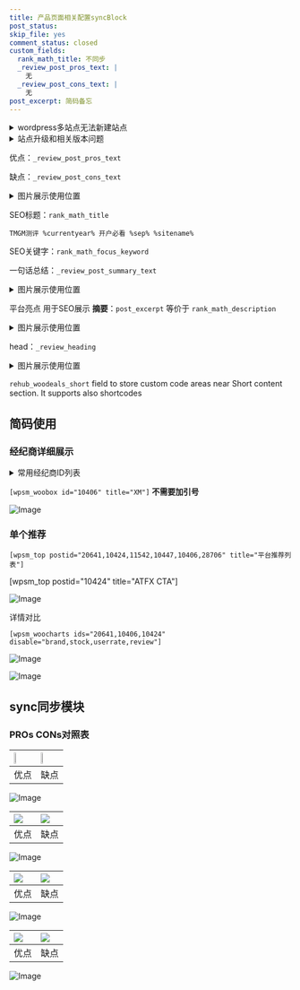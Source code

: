 ```yaml
---
title: 产品页面相关配置syncBlock
post_status: 
skip_file: yes
comment_status: closed
custom_fields:
  rank_math_title: 不同步
  _review_post_pros_text: |
    无
  _review_post_cons_text: |
    无
post_excerpt: 简码备忘
---
```

<details><summary>wordpress多站点无法新建站点</summary>

<li>和报错需要清理cookies一样的原因</li>
<li>wp-config.php里面<code>define( 'SUBDOMAIN_INSTALL', false );//子域名安装</code></li>
<li>新建子站点是用<code>define( 'SUBDOMAIN_INSTALL', true);//子域名安装</code> 完成以后，改成<code>false</code></li>
</details>

<details><summary>站点升级和相关版本问题</summary>

<p>wordpress：5.9.9
woocommerce：7.5.1
出现问题的地方：主题选项里面>><strong>Product layout >>compact style</strong></p>
<p>如何出现没有用过的字段 导致无法保存。先导出配置 然后进行修改，后面再次恢复即可。</p>
<p>出现部分字段无法显示时，需要返回默认布局后，对产品进行保存就好了。</p>
<p></p>
</details>

优点：`_review_post_pros_text`

缺点：`_review_post_cons_text`

<details><summary>图片展示使用位置</summary>

<img src="https://prod-files-secure.s3.us-west-2.amazonaws.com/39ed1227-6d7d-4570-be36-9ccd4a2c4241/f51d3d83-55d4-4bdf-9604-f37ec77ab556/Untitled.png?X-Amz-Algorithm=AWS4-HMAC-SHA256&X-Amz-Content-Sha256=UNSIGNED-PAYLOAD&X-Amz-Credential=ASIAZI2LB466RUO5NOAB%2F20250408%2Fus-west-2%2Fs3%2Faws4_request&X-Amz-Date=20250408T105528Z&X-Amz-Expires=3600&X-Amz-Security-Token=IQoJb3JpZ2luX2VjEPr%2F%2F%2F%2F%2F%2F%2F%2F%2F%2FwEaCXVzLXdlc3QtMiJHMEUCIC1T7l5PG2ksNYkT9HRttTKwdVvM1q%2FB1trcBw%2FkRvdcAiEA5BgXJn1XgJfI2g3sS%2BOYKG0%2BH3qNm%2FPdM%2BZc2PC0R68q%2FwMIcxAAGgw2Mzc0MjMxODM4MDUiDGJeDEiJbl20G3oBtircAzqHPIUWPJjQPKNqgBnLRhjKiPeL0K8755uS2MSTMvtCmWxMSy2hhYMgonuuXofzuUAS%2FMo9996jbQUcV%2Bd7zsO3Vcu2LYY3LkVNW0LLHouI8RcgD9cAfZrAxexwytWot2m3ErBvzfx%2B3rlaULeYqyR4yvAWXPUyhDJl2Gr49Nx13b%2B2iXRaoxKBhYCwsUc7N901sEu3OqeXdP1DDmjA%2Ffcm0DhKkvW4ZZ17fkTBQ224S5WT2VYX14795dsiceXoCRy4EYRNOePSS8v%2FZayvSY%2BPWFRemqsk0Cp%2BfXTRo9gTC7lY%2BOuwdxg5FOzIDUcpAuzNGQ1Mxn5WLQl9VnD%2BGbUXmmmP2cKjXIPMu8BSOHpo1o4d2tXtUL7E6Vlk%2BSmcXZEMSqY3SmOdphaMjebSNUhaR9IvCIiDvSOb2I4XAbdsUYrrJwXQJSVrdI4l1v4J%2FltkLC5sC9qdu1nOrqUacovuIeahfMsw7yf4yOt%2BizZA00aEpTeN14Z%2FB2oU91DB1fwnu4IUbsNd8PYHVJhTsqyBXe2bN9X6uJvNWHKQXXydvbtmVSqjDKNHM351ZMdag95zmvJBulIwIHtG4DH1dGAgHQJWf6oLO300aS2Szt91%2Fsb2iPr4OwGuQTZ8MK%2Fu078GOqUBP6pQeOy5JZy8LsntI831krGYBmplRAzH9EJqC8mcqDY0hTu1Y6jpk6Nsc2TBBsLv5r%2FM0XIEb66bA%2FiNX%2BhkxNC9LZJgoQ%2F9WmivMbxYQbWx9v3euO%2BRcovABnZTMKrToluyXNXuzEll40XnS26lHMpEbJ2RTp2jPEG9MxfC4W%2BTtkqa6RrQVoZUGCiPz8amlnfnRmLs8CaNgwqykSB3BcnODUHk&X-Amz-Signature=4f56d671730cbbd0bc44e7d4f0b125d840e2e067508e894920fe98b3abe723fe&X-Amz-SignedHeaders=host&x-id=GetObject" alt="Image">
</details>

SEO标题：`rank_math_title`

`TMGM测评 %currentyear% 开户必看 %sep% %sitename%`

SEO关键字：`rank_math_focus_keyword`

一句话总结：`_review_post_summary_text`

<details><summary>图片展示使用位置</summary>

<img src="https://prod-files-secure.s3.us-west-2.amazonaws.com/39ed1227-6d7d-4570-be36-9ccd4a2c4241/4b96a922-296c-4f4e-8630-d1c870cbce01/Untitled.png?X-Amz-Algorithm=AWS4-HMAC-SHA256&X-Amz-Content-Sha256=UNSIGNED-PAYLOAD&X-Amz-Credential=ASIAZI2LB466Q53V5PN4%2F20250408%2Fus-west-2%2Fs3%2Faws4_request&X-Amz-Date=20250408T105528Z&X-Amz-Expires=3600&X-Amz-Security-Token=IQoJb3JpZ2luX2VjEPr%2F%2F%2F%2F%2F%2F%2F%2F%2F%2FwEaCXVzLXdlc3QtMiJIMEYCIQCwOcMUheXIM6ZF7o20%2FJysz0NcqSmprxhDbjPnBUGE5AIhAPz5h07mNNv6Iu9hGunbBlwuK3CkP0VdAcC7%2F3pAlaDdKv8DCHMQABoMNjM3NDIzMTgzODA1IgyybyDi3WfVJo7vfA4q3AN0kOxR5vY3YO7aVVz83Gq6xBvDKwC%2F1VsQPxr3a7vx1pq1c0JdYlyVwjpZnZcrr4QoHuGgowoCwEHhieIw1qgzz%2FxEjjbIxi%2BKNtyfPg0fVvsffr5SzW93PGYnCcoOuenlp%2Fv6l9s9t%2FwwCRfXpvVLUFdmUzb8E3kKjlwm9Jr9PZ0yLvNMSeyqfkUjyJrBqe9vmMRIi93EOxac14e3cmzhXma7zAhc9YxJTzx7B4tQETxL6ZTNFuxyugxzrqhWcmF9y%2BXORAQ4MdDqK0sy4z3cx%2FA2voov2YUUKdWYKgOsITkP0dyHFSHHi4DC6l9ilcz1%2F0bwHzx6PlO8PG7OLtqYh06zLx8DWqFTzYvpNSaqJZ79v%2FSb%2Bsd7xJPcRDeBHausoS4ssTCG8XqJrS7Cj%2BQo%2FDP%2FYTqQeU9dqFzh8j3XkLNpR2cjKdhn%2FYJFY20iIpC7aa%2Byu0osC4ZUBvZshKi9exXW%2B7jXSvpDuXxjzBT%2FBQ%2FBYUmsusmTKV%2F0cB7dd162PMITYJ05GToRx4i8HyyPIkIXLusNqD793sSgKmf9E5dMKsAn%2Fi8kuOY4TH0RTqH6HcxU8E9KZGfLHumHSnkPrpp3QWtCNeCNTeUeuWetlvUo6R8RzudW2%2BUG2DCx7tO%2FBjqkAXHxvjozLHvw30lJBYvDkpRtjR3Fr4Hh6AT%2BsfEaLmuW6MlyOo1TjnRFRGgcUEkJXtnxfafIchcRz1WCgQR%2BucFD2dNaOjXSlK6KtJbP9r%2BM%2FpxltY3jMAD2QzyDayBRiIjPjlNJwBFXeJozellUyeP267uzK2jb0gDCDehByrAkUNKpBKQ5tZlLm%2FRiLWqhMJ96ALd0srkq%2BaGziGXcjze3si3x&X-Amz-Signature=2e0eff7af9e654c393ccd5f129ceed84e3b50ce1c37fec22a0c7458aa5169888&X-Amz-SignedHeaders=host&x-id=GetObject" alt="Image">
</details>

平台亮点 用于SEO展示 **摘要**：`post_excerpt`  等价于 `rank_math_description`

<details><summary>图片展示使用位置</summary>

<img src="https://prod-files-secure.s3.us-west-2.amazonaws.com/39ed1227-6d7d-4570-be36-9ccd4a2c4241/1ee11f63-b60a-4dfe-a7a7-d58ff23b5d88/Untitled.png?X-Amz-Algorithm=AWS4-HMAC-SHA256&X-Amz-Content-Sha256=UNSIGNED-PAYLOAD&X-Amz-Credential=ASIAZI2LB466RUO5NOAB%2F20250408%2Fus-west-2%2Fs3%2Faws4_request&X-Amz-Date=20250408T105529Z&X-Amz-Expires=3600&X-Amz-Security-Token=IQoJb3JpZ2luX2VjEPr%2F%2F%2F%2F%2F%2F%2F%2F%2F%2FwEaCXVzLXdlc3QtMiJHMEUCIC1T7l5PG2ksNYkT9HRttTKwdVvM1q%2FB1trcBw%2FkRvdcAiEA5BgXJn1XgJfI2g3sS%2BOYKG0%2BH3qNm%2FPdM%2BZc2PC0R68q%2FwMIcxAAGgw2Mzc0MjMxODM4MDUiDGJeDEiJbl20G3oBtircAzqHPIUWPJjQPKNqgBnLRhjKiPeL0K8755uS2MSTMvtCmWxMSy2hhYMgonuuXofzuUAS%2FMo9996jbQUcV%2Bd7zsO3Vcu2LYY3LkVNW0LLHouI8RcgD9cAfZrAxexwytWot2m3ErBvzfx%2B3rlaULeYqyR4yvAWXPUyhDJl2Gr49Nx13b%2B2iXRaoxKBhYCwsUc7N901sEu3OqeXdP1DDmjA%2Ffcm0DhKkvW4ZZ17fkTBQ224S5WT2VYX14795dsiceXoCRy4EYRNOePSS8v%2FZayvSY%2BPWFRemqsk0Cp%2BfXTRo9gTC7lY%2BOuwdxg5FOzIDUcpAuzNGQ1Mxn5WLQl9VnD%2BGbUXmmmP2cKjXIPMu8BSOHpo1o4d2tXtUL7E6Vlk%2BSmcXZEMSqY3SmOdphaMjebSNUhaR9IvCIiDvSOb2I4XAbdsUYrrJwXQJSVrdI4l1v4J%2FltkLC5sC9qdu1nOrqUacovuIeahfMsw7yf4yOt%2BizZA00aEpTeN14Z%2FB2oU91DB1fwnu4IUbsNd8PYHVJhTsqyBXe2bN9X6uJvNWHKQXXydvbtmVSqjDKNHM351ZMdag95zmvJBulIwIHtG4DH1dGAgHQJWf6oLO300aS2Szt91%2Fsb2iPr4OwGuQTZ8MK%2Fu078GOqUBP6pQeOy5JZy8LsntI831krGYBmplRAzH9EJqC8mcqDY0hTu1Y6jpk6Nsc2TBBsLv5r%2FM0XIEb66bA%2FiNX%2BhkxNC9LZJgoQ%2F9WmivMbxYQbWx9v3euO%2BRcovABnZTMKrToluyXNXuzEll40XnS26lHMpEbJ2RTp2jPEG9MxfC4W%2BTtkqa6RrQVoZUGCiPz8amlnfnRmLs8CaNgwqykSB3BcnODUHk&X-Amz-Signature=d199bec7ca384c13b173ecc4b8ef51ea2bf2a650689d4093bf8f20abbbc02908&X-Amz-SignedHeaders=host&x-id=GetObject" alt="Image">
<img src="https://prod-files-secure.s3.us-west-2.amazonaws.com/39ed1227-6d7d-4570-be36-9ccd4a2c4241/ad4118b5-78d8-4fbe-801e-3b29b5d99c01/Untitled.png?X-Amz-Algorithm=AWS4-HMAC-SHA256&X-Amz-Content-Sha256=UNSIGNED-PAYLOAD&X-Amz-Credential=ASIAZI2LB466RUO5NOAB%2F20250408%2Fus-west-2%2Fs3%2Faws4_request&X-Amz-Date=20250408T105529Z&X-Amz-Expires=3600&X-Amz-Security-Token=IQoJb3JpZ2luX2VjEPr%2F%2F%2F%2F%2F%2F%2F%2F%2F%2FwEaCXVzLXdlc3QtMiJHMEUCIC1T7l5PG2ksNYkT9HRttTKwdVvM1q%2FB1trcBw%2FkRvdcAiEA5BgXJn1XgJfI2g3sS%2BOYKG0%2BH3qNm%2FPdM%2BZc2PC0R68q%2FwMIcxAAGgw2Mzc0MjMxODM4MDUiDGJeDEiJbl20G3oBtircAzqHPIUWPJjQPKNqgBnLRhjKiPeL0K8755uS2MSTMvtCmWxMSy2hhYMgonuuXofzuUAS%2FMo9996jbQUcV%2Bd7zsO3Vcu2LYY3LkVNW0LLHouI8RcgD9cAfZrAxexwytWot2m3ErBvzfx%2B3rlaULeYqyR4yvAWXPUyhDJl2Gr49Nx13b%2B2iXRaoxKBhYCwsUc7N901sEu3OqeXdP1DDmjA%2Ffcm0DhKkvW4ZZ17fkTBQ224S5WT2VYX14795dsiceXoCRy4EYRNOePSS8v%2FZayvSY%2BPWFRemqsk0Cp%2BfXTRo9gTC7lY%2BOuwdxg5FOzIDUcpAuzNGQ1Mxn5WLQl9VnD%2BGbUXmmmP2cKjXIPMu8BSOHpo1o4d2tXtUL7E6Vlk%2BSmcXZEMSqY3SmOdphaMjebSNUhaR9IvCIiDvSOb2I4XAbdsUYrrJwXQJSVrdI4l1v4J%2FltkLC5sC9qdu1nOrqUacovuIeahfMsw7yf4yOt%2BizZA00aEpTeN14Z%2FB2oU91DB1fwnu4IUbsNd8PYHVJhTsqyBXe2bN9X6uJvNWHKQXXydvbtmVSqjDKNHM351ZMdag95zmvJBulIwIHtG4DH1dGAgHQJWf6oLO300aS2Szt91%2Fsb2iPr4OwGuQTZ8MK%2Fu078GOqUBP6pQeOy5JZy8LsntI831krGYBmplRAzH9EJqC8mcqDY0hTu1Y6jpk6Nsc2TBBsLv5r%2FM0XIEb66bA%2FiNX%2BhkxNC9LZJgoQ%2F9WmivMbxYQbWx9v3euO%2BRcovABnZTMKrToluyXNXuzEll40XnS26lHMpEbJ2RTp2jPEG9MxfC4W%2BTtkqa6RrQVoZUGCiPz8amlnfnRmLs8CaNgwqykSB3BcnODUHk&X-Amz-Signature=2d55e4d590d6f6ceab96e00fc85fc6a40cb95ca09f1aa57ab0f46e95fd4948c4&X-Amz-SignedHeaders=host&x-id=GetObject" alt="Image">
<img src="https://prod-files-secure.s3.us-west-2.amazonaws.com/39ed1227-6d7d-4570-be36-9ccd4a2c4241/a38cf7c9-a79c-4b64-9e94-13589fe0758b/Untitled.png?X-Amz-Algorithm=AWS4-HMAC-SHA256&X-Amz-Content-Sha256=UNSIGNED-PAYLOAD&X-Amz-Credential=ASIAZI2LB466RUO5NOAB%2F20250408%2Fus-west-2%2Fs3%2Faws4_request&X-Amz-Date=20250408T105529Z&X-Amz-Expires=3600&X-Amz-Security-Token=IQoJb3JpZ2luX2VjEPr%2F%2F%2F%2F%2F%2F%2F%2F%2F%2FwEaCXVzLXdlc3QtMiJHMEUCIC1T7l5PG2ksNYkT9HRttTKwdVvM1q%2FB1trcBw%2FkRvdcAiEA5BgXJn1XgJfI2g3sS%2BOYKG0%2BH3qNm%2FPdM%2BZc2PC0R68q%2FwMIcxAAGgw2Mzc0MjMxODM4MDUiDGJeDEiJbl20G3oBtircAzqHPIUWPJjQPKNqgBnLRhjKiPeL0K8755uS2MSTMvtCmWxMSy2hhYMgonuuXofzuUAS%2FMo9996jbQUcV%2Bd7zsO3Vcu2LYY3LkVNW0LLHouI8RcgD9cAfZrAxexwytWot2m3ErBvzfx%2B3rlaULeYqyR4yvAWXPUyhDJl2Gr49Nx13b%2B2iXRaoxKBhYCwsUc7N901sEu3OqeXdP1DDmjA%2Ffcm0DhKkvW4ZZ17fkTBQ224S5WT2VYX14795dsiceXoCRy4EYRNOePSS8v%2FZayvSY%2BPWFRemqsk0Cp%2BfXTRo9gTC7lY%2BOuwdxg5FOzIDUcpAuzNGQ1Mxn5WLQl9VnD%2BGbUXmmmP2cKjXIPMu8BSOHpo1o4d2tXtUL7E6Vlk%2BSmcXZEMSqY3SmOdphaMjebSNUhaR9IvCIiDvSOb2I4XAbdsUYrrJwXQJSVrdI4l1v4J%2FltkLC5sC9qdu1nOrqUacovuIeahfMsw7yf4yOt%2BizZA00aEpTeN14Z%2FB2oU91DB1fwnu4IUbsNd8PYHVJhTsqyBXe2bN9X6uJvNWHKQXXydvbtmVSqjDKNHM351ZMdag95zmvJBulIwIHtG4DH1dGAgHQJWf6oLO300aS2Szt91%2Fsb2iPr4OwGuQTZ8MK%2Fu078GOqUBP6pQeOy5JZy8LsntI831krGYBmplRAzH9EJqC8mcqDY0hTu1Y6jpk6Nsc2TBBsLv5r%2FM0XIEb66bA%2FiNX%2BhkxNC9LZJgoQ%2F9WmivMbxYQbWx9v3euO%2BRcovABnZTMKrToluyXNXuzEll40XnS26lHMpEbJ2RTp2jPEG9MxfC4W%2BTtkqa6RrQVoZUGCiPz8amlnfnRmLs8CaNgwqykSB3BcnODUHk&X-Amz-Signature=32ac58f239ac79f185fac33dff2a9996ec2729682987015ff71bf6d61f3565d8&X-Amz-SignedHeaders=host&x-id=GetObject" alt="Image">
<img src="https://prod-files-secure.s3.us-west-2.amazonaws.com/39ed1227-6d7d-4570-be36-9ccd4a2c4241/7da6fc1e-d2ac-42ae-8c75-cb5749aa18f6/Untitled.png?X-Amz-Algorithm=AWS4-HMAC-SHA256&X-Amz-Content-Sha256=UNSIGNED-PAYLOAD&X-Amz-Credential=ASIAZI2LB466RUO5NOAB%2F20250408%2Fus-west-2%2Fs3%2Faws4_request&X-Amz-Date=20250408T105529Z&X-Amz-Expires=3600&X-Amz-Security-Token=IQoJb3JpZ2luX2VjEPr%2F%2F%2F%2F%2F%2F%2F%2F%2F%2FwEaCXVzLXdlc3QtMiJHMEUCIC1T7l5PG2ksNYkT9HRttTKwdVvM1q%2FB1trcBw%2FkRvdcAiEA5BgXJn1XgJfI2g3sS%2BOYKG0%2BH3qNm%2FPdM%2BZc2PC0R68q%2FwMIcxAAGgw2Mzc0MjMxODM4MDUiDGJeDEiJbl20G3oBtircAzqHPIUWPJjQPKNqgBnLRhjKiPeL0K8755uS2MSTMvtCmWxMSy2hhYMgonuuXofzuUAS%2FMo9996jbQUcV%2Bd7zsO3Vcu2LYY3LkVNW0LLHouI8RcgD9cAfZrAxexwytWot2m3ErBvzfx%2B3rlaULeYqyR4yvAWXPUyhDJl2Gr49Nx13b%2B2iXRaoxKBhYCwsUc7N901sEu3OqeXdP1DDmjA%2Ffcm0DhKkvW4ZZ17fkTBQ224S5WT2VYX14795dsiceXoCRy4EYRNOePSS8v%2FZayvSY%2BPWFRemqsk0Cp%2BfXTRo9gTC7lY%2BOuwdxg5FOzIDUcpAuzNGQ1Mxn5WLQl9VnD%2BGbUXmmmP2cKjXIPMu8BSOHpo1o4d2tXtUL7E6Vlk%2BSmcXZEMSqY3SmOdphaMjebSNUhaR9IvCIiDvSOb2I4XAbdsUYrrJwXQJSVrdI4l1v4J%2FltkLC5sC9qdu1nOrqUacovuIeahfMsw7yf4yOt%2BizZA00aEpTeN14Z%2FB2oU91DB1fwnu4IUbsNd8PYHVJhTsqyBXe2bN9X6uJvNWHKQXXydvbtmVSqjDKNHM351ZMdag95zmvJBulIwIHtG4DH1dGAgHQJWf6oLO300aS2Szt91%2Fsb2iPr4OwGuQTZ8MK%2Fu078GOqUBP6pQeOy5JZy8LsntI831krGYBmplRAzH9EJqC8mcqDY0hTu1Y6jpk6Nsc2TBBsLv5r%2FM0XIEb66bA%2FiNX%2BhkxNC9LZJgoQ%2F9WmivMbxYQbWx9v3euO%2BRcovABnZTMKrToluyXNXuzEll40XnS26lHMpEbJ2RTp2jPEG9MxfC4W%2BTtkqa6RrQVoZUGCiPz8amlnfnRmLs8CaNgwqykSB3BcnODUHk&X-Amz-Signature=c4c0a2a6e76cdc6e757175328ee38a9bc9b02aa7f7a197eabbafc4e530e53932&X-Amz-SignedHeaders=host&x-id=GetObject" alt="Image">
<img src="https://prod-files-secure.s3.us-west-2.amazonaws.com/39ed1227-6d7d-4570-be36-9ccd4a2c4241/7e97f40a-eaee-47f5-b2f9-475f96808fa7/Untitled.png?X-Amz-Algorithm=AWS4-HMAC-SHA256&X-Amz-Content-Sha256=UNSIGNED-PAYLOAD&X-Amz-Credential=ASIAZI2LB466RUO5NOAB%2F20250408%2Fus-west-2%2Fs3%2Faws4_request&X-Amz-Date=20250408T105529Z&X-Amz-Expires=3600&X-Amz-Security-Token=IQoJb3JpZ2luX2VjEPr%2F%2F%2F%2F%2F%2F%2F%2F%2F%2FwEaCXVzLXdlc3QtMiJHMEUCIC1T7l5PG2ksNYkT9HRttTKwdVvM1q%2FB1trcBw%2FkRvdcAiEA5BgXJn1XgJfI2g3sS%2BOYKG0%2BH3qNm%2FPdM%2BZc2PC0R68q%2FwMIcxAAGgw2Mzc0MjMxODM4MDUiDGJeDEiJbl20G3oBtircAzqHPIUWPJjQPKNqgBnLRhjKiPeL0K8755uS2MSTMvtCmWxMSy2hhYMgonuuXofzuUAS%2FMo9996jbQUcV%2Bd7zsO3Vcu2LYY3LkVNW0LLHouI8RcgD9cAfZrAxexwytWot2m3ErBvzfx%2B3rlaULeYqyR4yvAWXPUyhDJl2Gr49Nx13b%2B2iXRaoxKBhYCwsUc7N901sEu3OqeXdP1DDmjA%2Ffcm0DhKkvW4ZZ17fkTBQ224S5WT2VYX14795dsiceXoCRy4EYRNOePSS8v%2FZayvSY%2BPWFRemqsk0Cp%2BfXTRo9gTC7lY%2BOuwdxg5FOzIDUcpAuzNGQ1Mxn5WLQl9VnD%2BGbUXmmmP2cKjXIPMu8BSOHpo1o4d2tXtUL7E6Vlk%2BSmcXZEMSqY3SmOdphaMjebSNUhaR9IvCIiDvSOb2I4XAbdsUYrrJwXQJSVrdI4l1v4J%2FltkLC5sC9qdu1nOrqUacovuIeahfMsw7yf4yOt%2BizZA00aEpTeN14Z%2FB2oU91DB1fwnu4IUbsNd8PYHVJhTsqyBXe2bN9X6uJvNWHKQXXydvbtmVSqjDKNHM351ZMdag95zmvJBulIwIHtG4DH1dGAgHQJWf6oLO300aS2Szt91%2Fsb2iPr4OwGuQTZ8MK%2Fu078GOqUBP6pQeOy5JZy8LsntI831krGYBmplRAzH9EJqC8mcqDY0hTu1Y6jpk6Nsc2TBBsLv5r%2FM0XIEb66bA%2FiNX%2BhkxNC9LZJgoQ%2F9WmivMbxYQbWx9v3euO%2BRcovABnZTMKrToluyXNXuzEll40XnS26lHMpEbJ2RTp2jPEG9MxfC4W%2BTtkqa6RrQVoZUGCiPz8amlnfnRmLs8CaNgwqykSB3BcnODUHk&X-Amz-Signature=3390382731eeb0acf2589e3583f3776ea2ba90f90f57cbd51191aa54008a0d30&X-Amz-SignedHeaders=host&x-id=GetObject" alt="Image">
</details>

head：`_review_heading`

<details><summary>图片展示使用位置</summary>

<img src="https://prod-files-secure.s3.us-west-2.amazonaws.com/39ed1227-6d7d-4570-be36-9ccd4a2c4241/3a4650ad-9887-415c-889a-edd51fa54f27/Untitled.png?X-Amz-Algorithm=AWS4-HMAC-SHA256&X-Amz-Content-Sha256=UNSIGNED-PAYLOAD&X-Amz-Credential=ASIAZI2LB466YIE4Q3RD%2F20250408%2Fus-west-2%2Fs3%2Faws4_request&X-Amz-Date=20250408T105529Z&X-Amz-Expires=3600&X-Amz-Security-Token=IQoJb3JpZ2luX2VjEPr%2F%2F%2F%2F%2F%2F%2F%2F%2F%2FwEaCXVzLXdlc3QtMiJIMEYCIQDl4yslQRBTvxer9cIlCDHCvERDjEaNd3d3QTf9xnS97gIhAOdIdRTfT3agkTSmShEGNfA1%2FU4YdcUberaI2PSLYyTWKv8DCHMQABoMNjM3NDIzMTgzODA1Igyvgg%2FWrjv66ePNw3sq3AMoV6iHFVRj2hLvRSVXCTxx4XJ3Q4ynLUnskuAqtBt6ttATfU%2B2ucwMugOM20apJkCBNgEqMnxqUWB4c%2Fj0QBcwYU4aKHeii2iD0NUtjGPnkG7n1z%2FAiFcu8rM9z7AFZ2qGsAmqnqrjefiEze15Q%2FltvW8yjCx3M4l%2FCv1Z1pB8GX9P1VmrkERPTbbnQVOeF06fxyBMpaNvYtkea5OQ1SaZc0ax%2FdeOs4Vd0HRgkQW21q7Ch7I4ZlayIqs0SJ0VyjkA8Xu3E7H5ccZzMMdMbQV%2FyldzqflZ7A7HhUdoRXWoO6CP7ypouX3th1ZCsJE4ThS0uak8dAP5ix1pK3GgYvloO2anEPENAbJfuZZYR%2FJ67ui3cD71JezrarEGQPQSTNLdtDRcQ7VVQiD%2BRbEUEgdR%2B9xsgmFFwUMqSWi7gd8JZFosEj5K5%2Bj9DWicK6BEzXWsk1JHV5u3uR9Ly4%2BQArMQtD%2BD1iBuOk54peTLKtgJGzjD%2F1nR4g7BDCZZEChtXcjL%2Besq1wWCytZrnhrea1es%2FRcexhJo9PbMAuNJLxNoIZCQvGnWdcEPBzFWLINPWb%2BhkF5d4dpwr2%2B1JHaP6ANwsClxAKVR61FV%2FddxBq83%2Fd3Y0OdnpBGNfljCdzCX7tO%2FBjqkAYqWHb9ODm%2BHS4MBpHCLP%2BM9VvJT0ZpMAwlfDSRD7BNtn5w36C3%2B0EBNO1W6hUMJfMHjip4i8tAeNmYYb2LPuYnv4gm6%2BJsHLZZnRvrX1TKOLSumwfZfD6kSkVfWX0vKd%2B0mLgz5dQQVBHa%2FvP00%2F7527lKRFDh5BCJrURHPCtLITlT6d5EsL63NYmKPnN5%2BCcmW%2FbsGuOIOodPdBpbB0EluhEuO&X-Amz-Signature=c1d9b7ba49aa17391eda3be937cd9172675bb70a16e2ec4d12f9246c6b000f37&X-Amz-SignedHeaders=host&x-id=GetObject" alt="Image">
</details>

`rehub_woodeals_short`	field to store custom code areas near Short content section. It supports also shortcodes



## 简码使用

### 经纪商详细展示

<details><summary>常用经纪商ID列表</summary>

<pre><code class="php">嘉盛 ===> 20641  [wpsm_woobox id="20641" title="嘉盛"]
易信easymarkets ===> 11542  [wpsm_woobox id="11542" title="易信easymarkets"]
ATFX外汇 ===> 10424  [wpsm_woobox id="10424" title="ATFX"]
XM ===> 10406  [wpsm_woobox id="10406" title="XM"]
TMGM ===> 29622  [wpsm_woobox id="29622" title="TMGM"]
HYCM ===> 10447  [wpsm_woobox id="10447" title="HYCM"]
fpmarkets澳福外汇 ===> 20639  [wpsm_woobox id="20639" title="fpmarkets澳福外汇"]</code></pre>
</details>

`[wpsm_woobox id="10406" title="XM"]` **不需要加引号**

![Image](https://prod-files-secure.s3.us-west-2.amazonaws.com/39ed1227-6d7d-4570-be36-9ccd4a2c4241/4f898f9d-0fa7-4e43-acd3-ac6bc7be575a/Untitled.png?X-Amz-Algorithm=AWS4-HMAC-SHA256&X-Amz-Content-Sha256=UNSIGNED-PAYLOAD&X-Amz-Credential=ASIAZI2LB4665R67CFL2%2F20250408%2Fus-west-2%2Fs3%2Faws4_request&X-Amz-Date=20250408T105527Z&X-Amz-Expires=3600&X-Amz-Security-Token=IQoJb3JpZ2luX2VjEPr%2F%2F%2F%2F%2F%2F%2F%2F%2F%2FwEaCXVzLXdlc3QtMiJHMEUCICwxs4U2re1cGJwei3onGgkGT%2FAlxfYu4TWO5Bi%2BcUZnAiEAx4nlQZOTQNxstQDgTelpUlCuB6W089Hw1uY4RNLAvaoq%2FwMIcxAAGgw2Mzc0MjMxODM4MDUiDD3Di9jnXv07YbpooSrcA%2F0Q5vOTOAFRjR%2BKL0YJqSWlgHZECPzYAlZzKPKSYrfi%2Bsyf5KvAT3slQLW1FzF8%2BkV%2BSOL4uj4aVSU%2BDCpI3vDXlLqrOFhSyXcqAuJPh4JVZm2%2FbqSpSrPbN12oc%2BqIZiR0y9Uy7gCgynFb9kTOjI6%2Bo%2FC8KULFP785iaNyEH1vY%2FHbA75GEW%2BM0T%2BKuzWYyQMY4x2FZlX4WdI437mj153dSK1Bn8Hfa2i5g4ZqyuYMjEnmAs01OhyTedhtAkKNLsmrT4I8PMoZRwnpHGHjlSxEdhxOu6Swp31y%2BHP8UZ0U2l%2BZzbMh3X0FO2ad%2BAOacC9CxeCKI38FxMDu%2FuCL6cldg7mzasEXfPC14dQSVR%2BquRAKn9uMuO7GkkSlbxLA92jvERif39MN7eHD1Um5%2Fd3NY47y%2Bdjee5daCUlHuJigWFpKXG9aceW60613IjtSCET01LwDJ0mU%2F3icQMP7z1tV5e1AK81PI74vcm336ncYun5itmTpj%2FEJ%2BN7J9V7njWoJIuJOiTimVMh3g%2F98v46Nt55uLNy5%2FGQ4WqaMeZrUscYMnrXKQgqIdYbItFbh3V%2FHiaFVJt3diM%2BF7LZ62FTKXPxT%2FBLcNKpe%2FgeYiHhRVug2O5zvn%2FRERw%2F5MMTu078GOqUB8y7gdFKnK1cZi7mxJr06JXBtB2E66aYPM5y9D8MlstCZ49ungYSeS2sb3XV4j85m1vriJ20%2FFzeT2lhiAevq4jeCUhDMUoXOaG1J0ttiSPIV2UAWewZR7dfZuDFuW35k0bciLn4K0HUpHstyZBQr9CVIwK3LKfLOc%2B4qCTqQn0wNbjKQ49Eedj4tt%2BlI8X2cFUuO3TXgLurqlMdMenNzohxNdYgz&X-Amz-Signature=003172c9914572dbada6f32e0c46f50fa843bf18cbf501b6cca51b62f7c8cb7c&X-Amz-SignedHeaders=host&x-id=GetObject)

### 单个推荐
`[wpsm_top postid="20641,10424,11542,10447,10406,28706" title="平台推荐列表"]`

[wpsm_top postid="10424" title="ATFX CTA"]

![Image](https://prod-files-secure.s3.us-west-2.amazonaws.com/39ed1227-6d7d-4570-be36-9ccd4a2c4241/5ac620dc-51a8-48b6-b55d-91f47299193c/Untitled.png?X-Amz-Algorithm=AWS4-HMAC-SHA256&X-Amz-Content-Sha256=UNSIGNED-PAYLOAD&X-Amz-Credential=ASIAZI2LB4665R67CFL2%2F20250408%2Fus-west-2%2Fs3%2Faws4_request&X-Amz-Date=20250408T105527Z&X-Amz-Expires=3600&X-Amz-Security-Token=IQoJb3JpZ2luX2VjEPr%2F%2F%2F%2F%2F%2F%2F%2F%2F%2FwEaCXVzLXdlc3QtMiJHMEUCICwxs4U2re1cGJwei3onGgkGT%2FAlxfYu4TWO5Bi%2BcUZnAiEAx4nlQZOTQNxstQDgTelpUlCuB6W089Hw1uY4RNLAvaoq%2FwMIcxAAGgw2Mzc0MjMxODM4MDUiDD3Di9jnXv07YbpooSrcA%2F0Q5vOTOAFRjR%2BKL0YJqSWlgHZECPzYAlZzKPKSYrfi%2Bsyf5KvAT3slQLW1FzF8%2BkV%2BSOL4uj4aVSU%2BDCpI3vDXlLqrOFhSyXcqAuJPh4JVZm2%2FbqSpSrPbN12oc%2BqIZiR0y9Uy7gCgynFb9kTOjI6%2Bo%2FC8KULFP785iaNyEH1vY%2FHbA75GEW%2BM0T%2BKuzWYyQMY4x2FZlX4WdI437mj153dSK1Bn8Hfa2i5g4ZqyuYMjEnmAs01OhyTedhtAkKNLsmrT4I8PMoZRwnpHGHjlSxEdhxOu6Swp31y%2BHP8UZ0U2l%2BZzbMh3X0FO2ad%2BAOacC9CxeCKI38FxMDu%2FuCL6cldg7mzasEXfPC14dQSVR%2BquRAKn9uMuO7GkkSlbxLA92jvERif39MN7eHD1Um5%2Fd3NY47y%2Bdjee5daCUlHuJigWFpKXG9aceW60613IjtSCET01LwDJ0mU%2F3icQMP7z1tV5e1AK81PI74vcm336ncYun5itmTpj%2FEJ%2BN7J9V7njWoJIuJOiTimVMh3g%2F98v46Nt55uLNy5%2FGQ4WqaMeZrUscYMnrXKQgqIdYbItFbh3V%2FHiaFVJt3diM%2BF7LZ62FTKXPxT%2FBLcNKpe%2FgeYiHhRVug2O5zvn%2FRERw%2F5MMTu078GOqUB8y7gdFKnK1cZi7mxJr06JXBtB2E66aYPM5y9D8MlstCZ49ungYSeS2sb3XV4j85m1vriJ20%2FFzeT2lhiAevq4jeCUhDMUoXOaG1J0ttiSPIV2UAWewZR7dfZuDFuW35k0bciLn4K0HUpHstyZBQr9CVIwK3LKfLOc%2B4qCTqQn0wNbjKQ49Eedj4tt%2BlI8X2cFUuO3TXgLurqlMdMenNzohxNdYgz&X-Amz-Signature=4f84beefe362a18aee52b007bd6ee41156594ca58fad17369a139a52b11ef216&X-Amz-SignedHeaders=host&x-id=GetObject)

详情对比

`[wpsm_woocharts ids="20641,10406,10424" disable="brand,stock,userrate,review"]`

![Image](https://prod-files-secure.s3.us-west-2.amazonaws.com/39ed1227-6d7d-4570-be36-9ccd4a2c4241/bf3ba45f-b9f3-4295-8aef-b4a495fd25f4/Untitled.png?X-Amz-Algorithm=AWS4-HMAC-SHA256&X-Amz-Content-Sha256=UNSIGNED-PAYLOAD&X-Amz-Credential=ASIAZI2LB4665R67CFL2%2F20250408%2Fus-west-2%2Fs3%2Faws4_request&X-Amz-Date=20250408T105527Z&X-Amz-Expires=3600&X-Amz-Security-Token=IQoJb3JpZ2luX2VjEPr%2F%2F%2F%2F%2F%2F%2F%2F%2F%2FwEaCXVzLXdlc3QtMiJHMEUCICwxs4U2re1cGJwei3onGgkGT%2FAlxfYu4TWO5Bi%2BcUZnAiEAx4nlQZOTQNxstQDgTelpUlCuB6W089Hw1uY4RNLAvaoq%2FwMIcxAAGgw2Mzc0MjMxODM4MDUiDD3Di9jnXv07YbpooSrcA%2F0Q5vOTOAFRjR%2BKL0YJqSWlgHZECPzYAlZzKPKSYrfi%2Bsyf5KvAT3slQLW1FzF8%2BkV%2BSOL4uj4aVSU%2BDCpI3vDXlLqrOFhSyXcqAuJPh4JVZm2%2FbqSpSrPbN12oc%2BqIZiR0y9Uy7gCgynFb9kTOjI6%2Bo%2FC8KULFP785iaNyEH1vY%2FHbA75GEW%2BM0T%2BKuzWYyQMY4x2FZlX4WdI437mj153dSK1Bn8Hfa2i5g4ZqyuYMjEnmAs01OhyTedhtAkKNLsmrT4I8PMoZRwnpHGHjlSxEdhxOu6Swp31y%2BHP8UZ0U2l%2BZzbMh3X0FO2ad%2BAOacC9CxeCKI38FxMDu%2FuCL6cldg7mzasEXfPC14dQSVR%2BquRAKn9uMuO7GkkSlbxLA92jvERif39MN7eHD1Um5%2Fd3NY47y%2Bdjee5daCUlHuJigWFpKXG9aceW60613IjtSCET01LwDJ0mU%2F3icQMP7z1tV5e1AK81PI74vcm336ncYun5itmTpj%2FEJ%2BN7J9V7njWoJIuJOiTimVMh3g%2F98v46Nt55uLNy5%2FGQ4WqaMeZrUscYMnrXKQgqIdYbItFbh3V%2FHiaFVJt3diM%2BF7LZ62FTKXPxT%2FBLcNKpe%2FgeYiHhRVug2O5zvn%2FRERw%2F5MMTu078GOqUB8y7gdFKnK1cZi7mxJr06JXBtB2E66aYPM5y9D8MlstCZ49ungYSeS2sb3XV4j85m1vriJ20%2FFzeT2lhiAevq4jeCUhDMUoXOaG1J0ttiSPIV2UAWewZR7dfZuDFuW35k0bciLn4K0HUpHstyZBQr9CVIwK3LKfLOc%2B4qCTqQn0wNbjKQ49Eedj4tt%2BlI8X2cFUuO3TXgLurqlMdMenNzohxNdYgz&X-Amz-Signature=9428624f707ee0481e3326e076636f01d8a7298e35b19ce66a70b967530fb00f&X-Amz-SignedHeaders=host&x-id=GetObject)

![Image](https://prod-files-secure.s3.us-west-2.amazonaws.com/39ed1227-6d7d-4570-be36-9ccd4a2c4241/30bc56ef-f383-4b48-9768-2ebc9e436ec0/Untitled.png?X-Amz-Algorithm=AWS4-HMAC-SHA256&X-Amz-Content-Sha256=UNSIGNED-PAYLOAD&X-Amz-Credential=ASIAZI2LB4665R67CFL2%2F20250408%2Fus-west-2%2Fs3%2Faws4_request&X-Amz-Date=20250408T105527Z&X-Amz-Expires=3600&X-Amz-Security-Token=IQoJb3JpZ2luX2VjEPr%2F%2F%2F%2F%2F%2F%2F%2F%2F%2FwEaCXVzLXdlc3QtMiJHMEUCICwxs4U2re1cGJwei3onGgkGT%2FAlxfYu4TWO5Bi%2BcUZnAiEAx4nlQZOTQNxstQDgTelpUlCuB6W089Hw1uY4RNLAvaoq%2FwMIcxAAGgw2Mzc0MjMxODM4MDUiDD3Di9jnXv07YbpooSrcA%2F0Q5vOTOAFRjR%2BKL0YJqSWlgHZECPzYAlZzKPKSYrfi%2Bsyf5KvAT3slQLW1FzF8%2BkV%2BSOL4uj4aVSU%2BDCpI3vDXlLqrOFhSyXcqAuJPh4JVZm2%2FbqSpSrPbN12oc%2BqIZiR0y9Uy7gCgynFb9kTOjI6%2Bo%2FC8KULFP785iaNyEH1vY%2FHbA75GEW%2BM0T%2BKuzWYyQMY4x2FZlX4WdI437mj153dSK1Bn8Hfa2i5g4ZqyuYMjEnmAs01OhyTedhtAkKNLsmrT4I8PMoZRwnpHGHjlSxEdhxOu6Swp31y%2BHP8UZ0U2l%2BZzbMh3X0FO2ad%2BAOacC9CxeCKI38FxMDu%2FuCL6cldg7mzasEXfPC14dQSVR%2BquRAKn9uMuO7GkkSlbxLA92jvERif39MN7eHD1Um5%2Fd3NY47y%2Bdjee5daCUlHuJigWFpKXG9aceW60613IjtSCET01LwDJ0mU%2F3icQMP7z1tV5e1AK81PI74vcm336ncYun5itmTpj%2FEJ%2BN7J9V7njWoJIuJOiTimVMh3g%2F98v46Nt55uLNy5%2FGQ4WqaMeZrUscYMnrXKQgqIdYbItFbh3V%2FHiaFVJt3diM%2BF7LZ62FTKXPxT%2FBLcNKpe%2FgeYiHhRVug2O5zvn%2FRERw%2F5MMTu078GOqUB8y7gdFKnK1cZi7mxJr06JXBtB2E66aYPM5y9D8MlstCZ49ungYSeS2sb3XV4j85m1vriJ20%2FFzeT2lhiAevq4jeCUhDMUoXOaG1J0ttiSPIV2UAWewZR7dfZuDFuW35k0bciLn4K0HUpHstyZBQr9CVIwK3LKfLOc%2B4qCTqQn0wNbjKQ49Eedj4tt%2BlI8X2cFUuO3TXgLurqlMdMenNzohxNdYgz&X-Amz-Signature=bf52872adfbd3f95fe63539348df5d6378e3f9b156aa11b0c6275daa2265eb8e&X-Amz-SignedHeaders=host&x-id=GetObject)

## sync同步模块

### PROs CONs对照表

| <img src="https://cdn.ifttt.fun/gh/jarlin8/OSS@main/icons/customize/pros.svg" height="auto" width="37.3%"> | <img src="https://cdn.ifttt.fun/gh/jarlin8/OSS@main/icons/customize/cons.svg" height="auto" width="28.8%"> |
| :--- | :--- |
| 优点 | 缺点 |

![Image](https://prod-files-secure.s3.us-west-2.amazonaws.com/39ed1227-6d7d-4570-be36-9ccd4a2c4241/8742b755-dfb5-4004-9a5f-d6e561664bd8/Untitled.png?X-Amz-Algorithm=AWS4-HMAC-SHA256&X-Amz-Content-Sha256=UNSIGNED-PAYLOAD&X-Amz-Credential=ASIAZI2LB4665R67CFL2%2F20250408%2Fus-west-2%2Fs3%2Faws4_request&X-Amz-Date=20250408T105527Z&X-Amz-Expires=3600&X-Amz-Security-Token=IQoJb3JpZ2luX2VjEPr%2F%2F%2F%2F%2F%2F%2F%2F%2F%2FwEaCXVzLXdlc3QtMiJHMEUCICwxs4U2re1cGJwei3onGgkGT%2FAlxfYu4TWO5Bi%2BcUZnAiEAx4nlQZOTQNxstQDgTelpUlCuB6W089Hw1uY4RNLAvaoq%2FwMIcxAAGgw2Mzc0MjMxODM4MDUiDD3Di9jnXv07YbpooSrcA%2F0Q5vOTOAFRjR%2BKL0YJqSWlgHZECPzYAlZzKPKSYrfi%2Bsyf5KvAT3slQLW1FzF8%2BkV%2BSOL4uj4aVSU%2BDCpI3vDXlLqrOFhSyXcqAuJPh4JVZm2%2FbqSpSrPbN12oc%2BqIZiR0y9Uy7gCgynFb9kTOjI6%2Bo%2FC8KULFP785iaNyEH1vY%2FHbA75GEW%2BM0T%2BKuzWYyQMY4x2FZlX4WdI437mj153dSK1Bn8Hfa2i5g4ZqyuYMjEnmAs01OhyTedhtAkKNLsmrT4I8PMoZRwnpHGHjlSxEdhxOu6Swp31y%2BHP8UZ0U2l%2BZzbMh3X0FO2ad%2BAOacC9CxeCKI38FxMDu%2FuCL6cldg7mzasEXfPC14dQSVR%2BquRAKn9uMuO7GkkSlbxLA92jvERif39MN7eHD1Um5%2Fd3NY47y%2Bdjee5daCUlHuJigWFpKXG9aceW60613IjtSCET01LwDJ0mU%2F3icQMP7z1tV5e1AK81PI74vcm336ncYun5itmTpj%2FEJ%2BN7J9V7njWoJIuJOiTimVMh3g%2F98v46Nt55uLNy5%2FGQ4WqaMeZrUscYMnrXKQgqIdYbItFbh3V%2FHiaFVJt3diM%2BF7LZ62FTKXPxT%2FBLcNKpe%2FgeYiHhRVug2O5zvn%2FRERw%2F5MMTu078GOqUB8y7gdFKnK1cZi7mxJr06JXBtB2E66aYPM5y9D8MlstCZ49ungYSeS2sb3XV4j85m1vriJ20%2FFzeT2lhiAevq4jeCUhDMUoXOaG1J0ttiSPIV2UAWewZR7dfZuDFuW35k0bciLn4K0HUpHstyZBQr9CVIwK3LKfLOc%2B4qCTqQn0wNbjKQ49Eedj4tt%2BlI8X2cFUuO3TXgLurqlMdMenNzohxNdYgz&X-Amz-Signature=ab1d9bb54f3ba456b45b3269b89c7f9cf2c8a0916351e32d82aa9c225f94ce42&X-Amz-SignedHeaders=host&x-id=GetObject)

| <img src="https://cdn.ifttt.fun/gh/jarlin8/OSS@main/icons/customize/pros1.svg" height="auto"> | <img src="https://cdn.ifttt.fun/gh/jarlin8/OSS@main/icons/customize/cons1.svg" height="auto"> |
| :--- | :--- |
| 优点 | 缺点 |

![Image](https://prod-files-secure.s3.us-west-2.amazonaws.com/39ed1227-6d7d-4570-be36-9ccd4a2c4241/806358f8-c9c4-4e17-bb35-c6c76a5397a5/Untitled.png?X-Amz-Algorithm=AWS4-HMAC-SHA256&X-Amz-Content-Sha256=UNSIGNED-PAYLOAD&X-Amz-Credential=ASIAZI2LB4665R67CFL2%2F20250408%2Fus-west-2%2Fs3%2Faws4_request&X-Amz-Date=20250408T105527Z&X-Amz-Expires=3600&X-Amz-Security-Token=IQoJb3JpZ2luX2VjEPr%2F%2F%2F%2F%2F%2F%2F%2F%2F%2FwEaCXVzLXdlc3QtMiJHMEUCICwxs4U2re1cGJwei3onGgkGT%2FAlxfYu4TWO5Bi%2BcUZnAiEAx4nlQZOTQNxstQDgTelpUlCuB6W089Hw1uY4RNLAvaoq%2FwMIcxAAGgw2Mzc0MjMxODM4MDUiDD3Di9jnXv07YbpooSrcA%2F0Q5vOTOAFRjR%2BKL0YJqSWlgHZECPzYAlZzKPKSYrfi%2Bsyf5KvAT3slQLW1FzF8%2BkV%2BSOL4uj4aVSU%2BDCpI3vDXlLqrOFhSyXcqAuJPh4JVZm2%2FbqSpSrPbN12oc%2BqIZiR0y9Uy7gCgynFb9kTOjI6%2Bo%2FC8KULFP785iaNyEH1vY%2FHbA75GEW%2BM0T%2BKuzWYyQMY4x2FZlX4WdI437mj153dSK1Bn8Hfa2i5g4ZqyuYMjEnmAs01OhyTedhtAkKNLsmrT4I8PMoZRwnpHGHjlSxEdhxOu6Swp31y%2BHP8UZ0U2l%2BZzbMh3X0FO2ad%2BAOacC9CxeCKI38FxMDu%2FuCL6cldg7mzasEXfPC14dQSVR%2BquRAKn9uMuO7GkkSlbxLA92jvERif39MN7eHD1Um5%2Fd3NY47y%2Bdjee5daCUlHuJigWFpKXG9aceW60613IjtSCET01LwDJ0mU%2F3icQMP7z1tV5e1AK81PI74vcm336ncYun5itmTpj%2FEJ%2BN7J9V7njWoJIuJOiTimVMh3g%2F98v46Nt55uLNy5%2FGQ4WqaMeZrUscYMnrXKQgqIdYbItFbh3V%2FHiaFVJt3diM%2BF7LZ62FTKXPxT%2FBLcNKpe%2FgeYiHhRVug2O5zvn%2FRERw%2F5MMTu078GOqUB8y7gdFKnK1cZi7mxJr06JXBtB2E66aYPM5y9D8MlstCZ49ungYSeS2sb3XV4j85m1vriJ20%2FFzeT2lhiAevq4jeCUhDMUoXOaG1J0ttiSPIV2UAWewZR7dfZuDFuW35k0bciLn4K0HUpHstyZBQr9CVIwK3LKfLOc%2B4qCTqQn0wNbjKQ49Eedj4tt%2BlI8X2cFUuO3TXgLurqlMdMenNzohxNdYgz&X-Amz-Signature=825afe5e00ba5b5ce20fe8ee8f95bc5943659241cd9be56d305b664e29838456&X-Amz-SignedHeaders=host&x-id=GetObject)

| <img src="https://cdn.ifttt.fun/gh/jarlin8/OSS@main/icons/customize/pros2.svg" height="auto"> | <img src="https://cdn.ifttt.fun/gh/jarlin8/OSS@main/icons/customize/cons2.svg" height="auto"> |
| :--- | :--- |
| 优点 | 缺点 |

![Image](https://prod-files-secure.s3.us-west-2.amazonaws.com/39ed1227-6d7d-4570-be36-9ccd4a2c4241/a9245ec9-70dd-4005-b534-0d54315fc5f3/Untitled.png?X-Amz-Algorithm=AWS4-HMAC-SHA256&X-Amz-Content-Sha256=UNSIGNED-PAYLOAD&X-Amz-Credential=ASIAZI2LB4665R67CFL2%2F20250408%2Fus-west-2%2Fs3%2Faws4_request&X-Amz-Date=20250408T105527Z&X-Amz-Expires=3600&X-Amz-Security-Token=IQoJb3JpZ2luX2VjEPr%2F%2F%2F%2F%2F%2F%2F%2F%2F%2FwEaCXVzLXdlc3QtMiJHMEUCICwxs4U2re1cGJwei3onGgkGT%2FAlxfYu4TWO5Bi%2BcUZnAiEAx4nlQZOTQNxstQDgTelpUlCuB6W089Hw1uY4RNLAvaoq%2FwMIcxAAGgw2Mzc0MjMxODM4MDUiDD3Di9jnXv07YbpooSrcA%2F0Q5vOTOAFRjR%2BKL0YJqSWlgHZECPzYAlZzKPKSYrfi%2Bsyf5KvAT3slQLW1FzF8%2BkV%2BSOL4uj4aVSU%2BDCpI3vDXlLqrOFhSyXcqAuJPh4JVZm2%2FbqSpSrPbN12oc%2BqIZiR0y9Uy7gCgynFb9kTOjI6%2Bo%2FC8KULFP785iaNyEH1vY%2FHbA75GEW%2BM0T%2BKuzWYyQMY4x2FZlX4WdI437mj153dSK1Bn8Hfa2i5g4ZqyuYMjEnmAs01OhyTedhtAkKNLsmrT4I8PMoZRwnpHGHjlSxEdhxOu6Swp31y%2BHP8UZ0U2l%2BZzbMh3X0FO2ad%2BAOacC9CxeCKI38FxMDu%2FuCL6cldg7mzasEXfPC14dQSVR%2BquRAKn9uMuO7GkkSlbxLA92jvERif39MN7eHD1Um5%2Fd3NY47y%2Bdjee5daCUlHuJigWFpKXG9aceW60613IjtSCET01LwDJ0mU%2F3icQMP7z1tV5e1AK81PI74vcm336ncYun5itmTpj%2FEJ%2BN7J9V7njWoJIuJOiTimVMh3g%2F98v46Nt55uLNy5%2FGQ4WqaMeZrUscYMnrXKQgqIdYbItFbh3V%2FHiaFVJt3diM%2BF7LZ62FTKXPxT%2FBLcNKpe%2FgeYiHhRVug2O5zvn%2FRERw%2F5MMTu078GOqUB8y7gdFKnK1cZi7mxJr06JXBtB2E66aYPM5y9D8MlstCZ49ungYSeS2sb3XV4j85m1vriJ20%2FFzeT2lhiAevq4jeCUhDMUoXOaG1J0ttiSPIV2UAWewZR7dfZuDFuW35k0bciLn4K0HUpHstyZBQr9CVIwK3LKfLOc%2B4qCTqQn0wNbjKQ49Eedj4tt%2BlI8X2cFUuO3TXgLurqlMdMenNzohxNdYgz&X-Amz-Signature=71cdfcda98772a390705e309fd5e2e1e6828aeda82a376dda63395a2aae68314&X-Amz-SignedHeaders=host&x-id=GetObject)

| <img src="https://cdn.ifttt.fun/gh/jarlin8/OSS@main/icons/customize/pros3.svg" height="auto"> | <img src="https://cdn.ifttt.fun/gh/jarlin8/OSS@main/icons/customize/cons3.svg" height="auto"> |
| :--- | :--- |
| 优点 | 缺点 |

![Image](https://prod-files-secure.s3.us-west-2.amazonaws.com/39ed1227-6d7d-4570-be36-9ccd4a2c4241/e1e580a2-2e5c-4780-9ff4-19c318fc2284/Untitled.png?X-Amz-Algorithm=AWS4-HMAC-SHA256&X-Amz-Content-Sha256=UNSIGNED-PAYLOAD&X-Amz-Credential=ASIAZI2LB4665R67CFL2%2F20250408%2Fus-west-2%2Fs3%2Faws4_request&X-Amz-Date=20250408T105527Z&X-Amz-Expires=3600&X-Amz-Security-Token=IQoJb3JpZ2luX2VjEPr%2F%2F%2F%2F%2F%2F%2F%2F%2F%2FwEaCXVzLXdlc3QtMiJHMEUCICwxs4U2re1cGJwei3onGgkGT%2FAlxfYu4TWO5Bi%2BcUZnAiEAx4nlQZOTQNxstQDgTelpUlCuB6W089Hw1uY4RNLAvaoq%2FwMIcxAAGgw2Mzc0MjMxODM4MDUiDD3Di9jnXv07YbpooSrcA%2F0Q5vOTOAFRjR%2BKL0YJqSWlgHZECPzYAlZzKPKSYrfi%2Bsyf5KvAT3slQLW1FzF8%2BkV%2BSOL4uj4aVSU%2BDCpI3vDXlLqrOFhSyXcqAuJPh4JVZm2%2FbqSpSrPbN12oc%2BqIZiR0y9Uy7gCgynFb9kTOjI6%2Bo%2FC8KULFP785iaNyEH1vY%2FHbA75GEW%2BM0T%2BKuzWYyQMY4x2FZlX4WdI437mj153dSK1Bn8Hfa2i5g4ZqyuYMjEnmAs01OhyTedhtAkKNLsmrT4I8PMoZRwnpHGHjlSxEdhxOu6Swp31y%2BHP8UZ0U2l%2BZzbMh3X0FO2ad%2BAOacC9CxeCKI38FxMDu%2FuCL6cldg7mzasEXfPC14dQSVR%2BquRAKn9uMuO7GkkSlbxLA92jvERif39MN7eHD1Um5%2Fd3NY47y%2Bdjee5daCUlHuJigWFpKXG9aceW60613IjtSCET01LwDJ0mU%2F3icQMP7z1tV5e1AK81PI74vcm336ncYun5itmTpj%2FEJ%2BN7J9V7njWoJIuJOiTimVMh3g%2F98v46Nt55uLNy5%2FGQ4WqaMeZrUscYMnrXKQgqIdYbItFbh3V%2FHiaFVJt3diM%2BF7LZ62FTKXPxT%2FBLcNKpe%2FgeYiHhRVug2O5zvn%2FRERw%2F5MMTu078GOqUB8y7gdFKnK1cZi7mxJr06JXBtB2E66aYPM5y9D8MlstCZ49ungYSeS2sb3XV4j85m1vriJ20%2FFzeT2lhiAevq4jeCUhDMUoXOaG1J0ttiSPIV2UAWewZR7dfZuDFuW35k0bciLn4K0HUpHstyZBQr9CVIwK3LKfLOc%2B4qCTqQn0wNbjKQ49Eedj4tt%2BlI8X2cFUuO3TXgLurqlMdMenNzohxNdYgz&X-Amz-Signature=4e0495133c6f436c247f5235ecebd3f37ce4ebc4c3d959cdcb228423f8593f86&X-Amz-SignedHeaders=host&x-id=GetObject)
